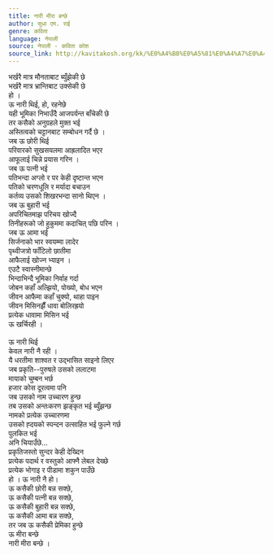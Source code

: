 ```yaml
---
title: नारी मीरा बन्छे
author: सुधा एम. राई
genre: कविता
language: नेपाली
source: नेपाली - कविता कोश
source_link: http://kavitakosh.org/kk/%E0%A4%B8%E0%A5%81%E0%A4%A7%E0%A4%BE_%E0%A4%8F%E0%A4%AE._%E0%A4%B0%E0%A4%BE%E0%A4%88
---
```


भर्खरै मात्र मौनताबाट ब्युँझेकी छे  
भर्खरै मात्र भ्रान्तिबाट उक्सेकी छे  
हो ।  
ऊ नारी थिई, हो, रहनेछे  
यही भूमिका निभाउँदै आजपर्यन्त बाँचेकी छे  
तर कसैको अनुग्रहले मुक्त भई  
अस्तित्वको चट्टानबाट सम्बोधन गर्दै छे ।  
जब ऊ छोरी थिई  
परिवारको सुखसयलमा आह्रलादित भएर  
आफूलाई चिन्ने प्रयास गरिन ।  
जब ऊ पत्नी भई  
पतिभन्दा अग्लो र पर केही दृष्टान्त भएन  
पतिको चरणधूलि र मर्यादा बचाउन  
कर्तव्य उसको शिखरभन्दा सानो थिएन ।  
जब ऊ बुहारी भई  
अपरिचितमाझ परिचय खोज्दै  
तिनीहरूको जो हुकुममा कदाचित् पछि परिन ।  
जब ऊ आमा भई  
सिर्जनाको भार स्वयम्मा लादेर  
पृथ्वीजत्रो फाँटिलो छातीमा  
आफैलाई खोज्न भ्याइन ।  
एउटै स्वास्नीमान्छे  
भिन्दाभिन्दै भूमिका निर्वाह गर्दा  
जोबन कहाँ अल्झियो, पोख्यो, बोध भएन  
जीवन आफैमा कहाँ चुक्यो, थाहा पाइन  
जीवन मिसिनझैँ धावा बोलिरह्रयो  
प्रत्येक धावामा मिसिन भई  
ऊ खर्चिरही ।  
   
ऊ नारी थिई  
केवल नारी नै रही ।  
यै धरतीमा शाश्वत र उद्भासित साइनो लिएर  
जब प्रकृति--पुरुषले उसको ललाटमा  
मायाको चुम्बन भर्छ  
हजार कोस दूरत्वमा पनि  
जब उसको नाम उच्चारण हुन्छ  
तब उसको अन्तःकरण झङ्कृत भई ब्युँझन्छ  
नामको प्रत्येक उच्चारणमा  
उसको ह्दयको स्पन्दन उत्साहित भई फुल्ने गर्छ  
पुलकित भई  
अनि चियाउँछे...  
प्रकृतिजस्तो सुन्दर केही देख्दिन  
प्रत्येक पदार्थ र वस्तुको आफ्नै लेबल देख्छे  
प्रत्येक भोगाइ र पीडामा शकुन पाउँछे  
हो । ऊ नारी नै हो।  
ऊ कसैकी छोरी बन्न सक्छे,  
ऊ कसैकी पत्नी बन्न सक्छे,  
ऊ कसैकी बुहारी बन्न सक्छे,  
ऊ कसैकी आमा बन्न सक्छे,  
तर जब ऊ कसैकी प्रेमिका हुन्छे  
ऊ मीरा बन्छे  
नारी मीरा बन्छे ।
